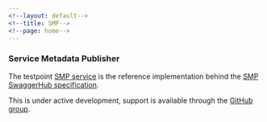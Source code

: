 ```yaml
---
<!--layout: default-->
<!--title: SMP-->
<!--page: home-->
---
```

### Service Metadata Publisher

The testpoint [SMP service](https://dcp.testpoint.io/) is the reference implementation behind the [SMP SwaggerHub specification](https://swaggerhub.com/api/ausdigital/ausdigital-dcp/1.0).

This is under active development, support is available through the [GitHub group](https://github.com/ausdigital/ausdigital-dcp/issues).
